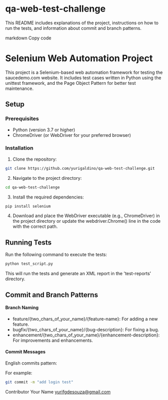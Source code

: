 # qa-web-test-challenge

This README includes explanations of the project, instructions on how to run the tests, and information about commit and branch patterns.

markdown
Copy code
# Selenium Web Automation Project

This project is a Selenium-based web automation framework for testing the saucedemo.com website. It includes test cases written in Python using the unittest framework, and the Page Object Pattern for better test maintenance.

## Setup

### Prerequisites

- Python (version 3.7 or higher)
- ChromeDriver (or WebDriver for your preferred browser)

### Installation

1. Clone the repository:

```bash
git clone https://github.com/yurigaldino/qa-web-test-challenge.git
```
   
2. Navigate to the project directory:
  ```bash
  cd qa-web-test-challenge
  ```
3. Install the required dependencies:

  ```bash
  pip install selenium
  ```

4. Download and place the WebDriver executable (e.g., ChromeDriver) in the project directory or update the webdriver.Chrome() line in the code with the correct path.

## Running Tests
Run the following command to execute the tests:

```bash
python test_script.py
```
This will run the tests and generate an XML report in the 'test-reports' directory.

## Commit and Branch Patterns
#### Branch Naming
- feature/{two_chars_of_your_name}/{feature-name}: For adding a new feature.
- bugfix/{two_chars_of_your_name}/{bug-description}: For fixing a bug.
- enhancement/{two_chars_of_your_name}/{enhancement-description}: For improvements and enhancements.

#### Commit Messages
English commits pattern:

For example:

```bash
git commit -m "add login test"
```

Contributor
Your Name yurifgdesouza@gmail.com





